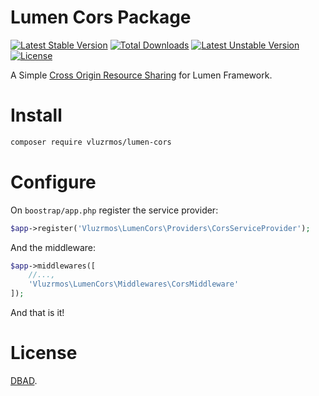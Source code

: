 # Lumen Cors Package

[![Latest Stable Version](https://poser.pugx.org/vluzrmos/lumen-cors/v/stable)](https://packagist.org/packages/vluzrmos/lumen-cors) [![Total Downloads](https://poser.pugx.org/vluzrmos/lumen-cors/downloads)](https://packagist.org/packages/vluzrmos/lumen-cors) [![Latest Unstable Version](https://poser.pugx.org/vluzrmos/lumen-cors/v/unstable)](https://packagist.org/packages/vluzrmos/lumen-cors) [![License](https://poser.pugx.org/vluzrmos/lumen-cors/license)](https://packagist.org/packages/vluzrmos/lumen-cors)

A Simple [Cross Origin Resource Sharing](https://developer.mozilla.org/en-US/docs/Web/HTTP/Access_control_CORS) for Lumen Framework.

# Install

```bash 
composer require vluzrmos/lumen-cors
``` 

# Configure

On <code>boostrap/app.php</code> register the service provider:

```php
$app->register('Vluzrmos\LumenCors\Providers\CorsServiceProvider');
``` 

And the middleware:

```php
$app->middlewares([
	//...,
	'Vluzrmos\LumenCors\Middlewares\CorsMiddleware'
]);
```   


And that is it!

# License

[DBAD](http://www.dbad-license.org/).